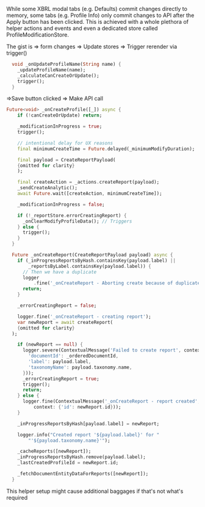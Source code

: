 While some XBRL modal tabs (e.g. Defaults) commit changes directly to memory, some tabs (e.g. Profile Info) only commit changes to API after the Apply button has been clicked. This is achieved with a whole plethora of helper actions and events and even a dedicated store called ProfileModificationStore.

The gist is => form changes => Update stores => Trigger rerender via trigger()
```dart
  void _onUpdateProfileName(String name) {
    _updateProfileName(name);
    _calculateCanCreateOrUpdate();
    trigger();
  }
```

=>Save button clicked => Make API call

```dart
Future<void> _onCreateProfile([_]) async {
    if (!canCreateOrUpdate) return;

    _modificationInProgress = true;
    trigger();

    // intentional delay for UX reasons
    final minimumCreateTime = Future.delayed(_minimumModifyDuration);

    final payload = CreateReportPayload(
    {omitted for clarity}
    );

    final createAction = _actions.createReport(payload);
    _sendCreateAnalytic();
    await Future.wait([createAction, minimumCreateTime]);

    _modificationInProgress = false;

    if (!_reportStore.errorCreatingReport) {
      _onClearModifyProfileData(); // Triggers
    } else {
      trigger();
    }
  }

  Future _onCreateReport(CreateReportPayload payload) async {
    if (_inProgressReportsByHash.containsKey(payload.label) ||
        _reportsByLabel.containsKey(payload.label)) {
      // Then we have a duplicate
      logger
          .fine('_onCreateReport - Aborting create because of duplicate label');
      return;
    }

    _errorCreatingReport = false;

    logger.fine('_onCreateReport - creating report');
    var newReport = await createReport(
    {omitted for clarity}
  );

    if (newReport == null) {
      logger.severe(ContextualMessage('Failed to create report', context: {
        'documentId': _orderedDocumentId,
        'label': payload.label,
        'taxonomyName': payload.taxonomy.name,
      }));
      _errorCreatingReport = true;
      trigger();
      return;
    } else {
      logger.fine(ContextualMessage('_onCreateReport - report created',
          context: {'id': newReport.id}));
    }

    _inProgressReportsByHash[payload.label] = newReport;

    logger.info("Created report '${payload.label}' for "
        "'${payload.taxonomy.name}'");

    _cacheReports([newReport]);
    _inProgressReportsByHash.remove(payload.label);
    _lastCreatedProfileId = newReport.id;

    _fetchDocumentEntityDataForReports([newReport]);
  }

```
This helper setup might cause additional baggages if that's not what's required
